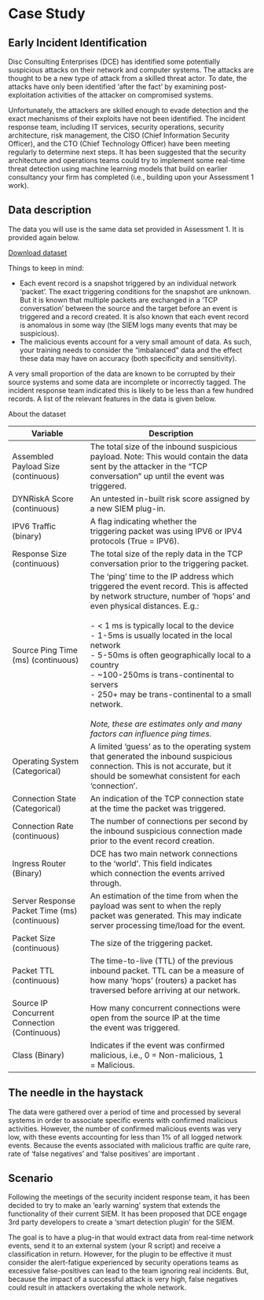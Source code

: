 # Case Study
## Early Incident Identification 

Disc Consulting Enterprises (DCE) has identified some potentially suspicious attacks on their network and computer systems. The attacks are thought to be a new type of attack from a skilled threat actor. To date, the attacks have only been identified ‘after the fact’ by examining post-exploitation activities of the attacker on compromised systems. 

Unfortunately, the attackers are skilled enough to evade detection and the exact mechanisms of their exploits have not been identified. The incident response team, including IT services, security operations, security architecture, risk management, the CISO (Chief Information Security Officer), and the CTO (Chief Technology Officer) have been meeting regularly to determine next steps. It has been suggested that the security architecture and operations teams could try to implement some real-time threat detection using machine learning models that build on earlier consultancy your firm has completed (i.e., building upon your Assessment 1 work). 

## Data description 

The data you will use is the same data set provided in Assessment 1. It is provided again below.  

[Download dataset](https://ao.ecu.edu.au/CYB6009/Assessments/2023/MLData2023.csv)

Things to keep in mind: 

- Each event record is a snapshot triggered by an individual network ‘packet’. The exact triggering conditions for the snapshot are unknown. But it is known that multiple packets are exchanged in a ‘TCP conversation’ between the source and the target before an event is triggered and a record created. It is also known that each event record is anomalous in some way (the SIEM logs many events that may be suspicious).
- The malicious events account for a very small amount of data. As such, your training needs to consider the “imbalanced” data and the effect these data may have on accuracy (both specificity and sensitivity).

A very small proportion of the data are known to be corrupted by their source systems and some data are incomplete or incorrectly tagged. The incident response team indicated this is likely to be less than a few hundred records. A list of the relevant features in the data is given below.



About the dataset

| Variable                                      | Description                                                                                                                                                                                                                                                                                                                                                                                                                                                                                                           |
| --------------------------------------------- | --------------------------------------------------------------------------------------------------------------------------------------------------------------------------------------------------------------------------------------------------------------------------------------------------------------------------------------------------------------------------------------------------------------------------------------------------------------------------------------------------------------------- |
| Assembled Payload Size (continuous)           | The total size of the inbound suspicious payload. Note: This would contain the data sent by the attacker in the “TCP conversation” up until the event was  triggered.                                                                                                                                                                                                                                                                                                                                                 |
| DYNRiskA Score (continuous)                   | An untested in-built risk score assigned by a new SIEM plug-in.                                                                                                                                                                                                                                                                                                                                                                                                                                                       |
| IPV6 Traffic (binary)                         | A flag indicating whether the triggering packet was using IPV6 or IPV4 protocols (True = IPV6).                                                                                                                                                                                                                                                                                                                                                                                                                       |
| Response Size (continuous)                    | The total size of the reply data in the TCP  conversation prior to the triggering packet.                                                                                                                                                                                                                                                                                                                                                                                                                             |
| Source Ping Time (ms) (continuous)            | The ‘ping’ time to the IP address which triggered the event record. This is affected by network structure, number of ‘hops’ and even physical distances. E.g.: <br><br>- < 1 ms is typically local to the device<br>- 1-5ms is usually located in the local network<br>- 5-50ms is often geographically local to a country<br>- ~100-250ms is trans-continental to servers<br>- 250+ may be trans-continental to a small network. <br><br>_Note, these are estimates only and many factors can influence ping times._ |
| Operating System (Categorical)                | A limited ‘guess’ as to the operating system that generated the inbound suspicious connection. This is not accurate, but it should be somewhat consistent for each ‘connection’.                                                                                                                                                                                                                                                                                                                                      |
| Connection State (Categorical)                | An indication of the TCP connection state at the time the packet was triggered.                                                                                                                                                                                                                                                                                                                                                                                                                                       |
| Connection Rate (continuous)                  | The number of connections per second by the inbound suspicious connection made prior to the event record creation.                                                                                                                                                                                                                                                                                                                                                                                                    |
| Ingress Router (Binary)                       | DCE has two main network connections to the ‘world’. This field indicates which connection the events arrived through.                                                                                                                                                                                                                                                                                                                                                                                                |
| Server Response Packet Time (ms) (continuous) | An estimation of the time from when the payload was sent to when the reply packet was generated. This may indicate server processing time/load for the event.                                                                                                                                                                                                                                                                                                                                                         |
| Packet Size (continuous)                      | The size of the triggering packet.                                                                                                                                                                                                                                                                                                                                                                                                                                                                                    |
| Packet TTL (continuous)                       | The time-to-live (TTL) of the previous inbound packet. TTL can be a measure of how many ‘hops’ (routers) a packet has traversed before arriving at our network.                                                                                                                                                                                                                                                                                                                                                       |
| Source IP Concurrent Connection (Continuous)  | How many concurrent connections were open from the source IP at the time the event was triggered.                                                                                                                                                                                                                                                                                                                                                                                                                     |
| Class (Binary)                                | Indicates if the event was confirmed malicious, i.e., 0 = Non-malicious, 1 = Malicious.                                                                                                                                                                                                                                                                                                                                                                                                                               |
## The needle in the haystack

The data were gathered over a period of time and processed by several systems in order to associate specific events with confirmed malicious activities. However, the number of confirmed malicious events was very low, with these events accounting for less than 1% of all logged network events. Because the events associated with malicious traffic are quite rare, rate of ‘false negatives’ and ‘false positives’ are important . 

## Scenario

Following the meetings of the security incident response team, it has been decided to try to make an ‘early warning’ system that extends the functionality of their current SIEM. It has been proposed that DCE engage 3rd party developers to create a ‘smart detection plugin’ for the SIEM. 

The goal is to have a plug-in that would extract data from real-time network events, send it to an external system (your R script) and receive a classification in return. However, for the plugin to be effective it must consider the alert-fatigue experienced by security operations teams as excessive false-positives can lead to the team ignoring real incidents. But, because the impact of a successful attack is very high, false negatives could result in attackers overtaking the whole network.